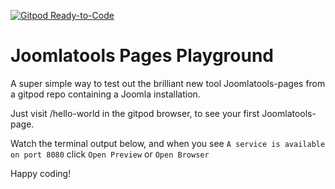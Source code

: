 [![Gitpod Ready-to-Code](https://img.shields.io/badge/Gitpod-ready--to--code-blue?logo=gitpod)](https://gitpod.io/#https://github.com/joomlatools/joomlatools-gitpod-pages)
# Joomlatools Pages Playground
A super simple way to test out the brilliant new tool Joomlatools-pages from a gitpod repo containing a Joomla installation.

Just visit /hello-world in the gitpod browser, to see your first Joomlatools-page.

Watch the terminal output below, and when you see `A service is available on port 8080` click `Open Preview` or `Open Browser`

Happy coding!
